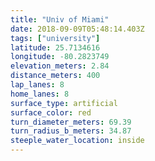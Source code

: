 ```yaml
---
title: "Univ of Miami"
date: 2018-09-09T05:48:14.403Z
tags: ["university"]
latitude: 25.7134616
longitude: -80.2823749
elevation_meters: 2.84
distance_meters: 400
lap_lanes: 8
home_lanes: 8
surface_type: artificial
surface_color: red
turn_diameter_meters: 69.39
turn_radius_b_meters: 34.87
steeple_water_location: inside
---
```


<!--more-->
